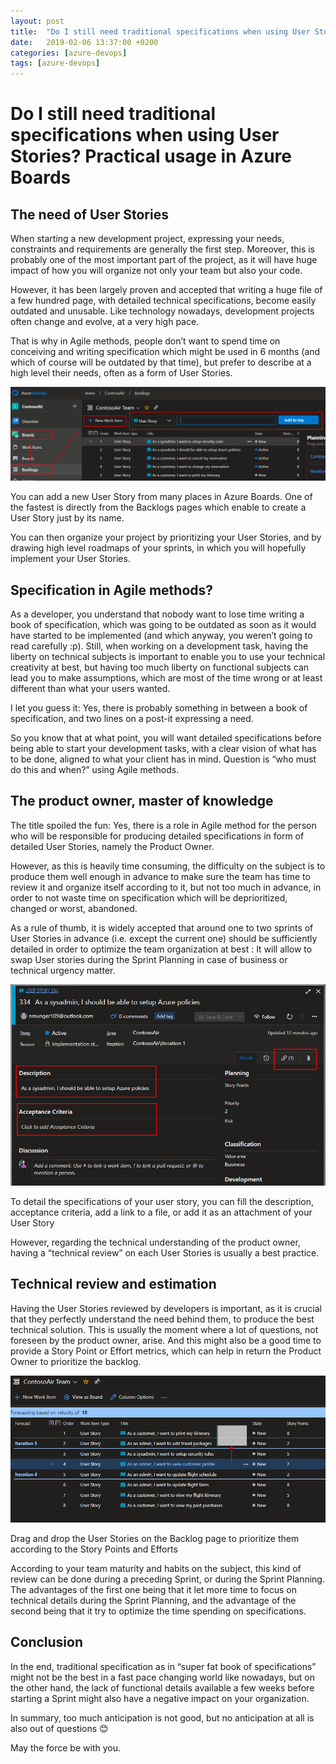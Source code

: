 ```yaml
---
layout: post
title:  "Do I still need traditional specifications when using User Stories? Practical usage in Azure Boards"
date:   2019-02-06 13:37:00 +0200
categories: [azure-devops]
tags: [azure-devops]
---
```

# Do I still need traditional specifications when using User Stories? Practical usage in Azure Boards  
## The need of User Stories  
When starting a new development project, expressing your needs, constraints and requirements are generally the first step. Moreover, this is probably one of the most important part of the project, as it will have huge impact of how you will organize not only your team but also your code.  

However, it has been largely proven and accepted that writing a huge file of a few hundred page, with detailed technical specifications, become easily outdated and unusable. Like technology nowadays, development projects often change and evolve, at a very high pace.  

That is why in Agile methods, people don’t want to spend time on conceiving and writing specification which might be used in 6 months (and which of course will be outdated by that time), but prefer to describe at a high level their needs, often as a form of User Stories.  

![01-create-user-stories-with-azure-boards](https://raw.githubusercontent.com/vfabing/vfabing.github.io/master/_posts/2019-02-06-do-i-still-need-traditional-specifications-when-using-user-stories-practical-usage-in-azure-boards/01-create-user-stories-with-azure-boards.png)

You can add a new User Story from many places in Azure Boards. One of the fastest is directly from the Backlogs pages which enable to create a User Story just by its name.  

You can then organize your project by prioritizing your User Stories, and by drawing high level roadmaps of your sprints, in which you will hopefully implement your User Stories.  

## Specification in Agile methods?  
As a developer, you understand that nobody want to lose time writing a book of specification, which was going to be outdated as soon as it would have started to be implemented (and which anyway, you weren’t going to read carefully :p). Still, when working on a development task, having the liberty on technical subjects is important to enable you to use your technical creativity at best, but having too much liberty on functional subjects can lead you to make assumptions, which are most of the time wrong or at least different than what your users wanted.  

I let you guess it: Yes, there is probably something in between a book of specification, and two lines on a post-it expressing a need.  

So you know that at what point, you will want detailed specifications before being able to start your development tasks, with a clear vision of what has to be done, aligned to what your client has in mind. Question is “who must do this and when?” using Agile methods.  

## The product owner, master of knowledge  
The title spoiled the fun: Yes, there is a role in Agile method for the person who will be responsible for producing detailed specifications in form of detailed User Stories, namely the Product Owner.  

However, as this is heavily time consuming, the difficulty on the subject is to produce them well enough in advance to make sure the team has time to review it and organize itself according to it, but not too much in advance, in order to not waste time on specification which will be deprioritized, changed or worst, abandoned.  

As a rule of thumb, it is widely accepted that around one to two sprints of User Stories in advance (i.e. except the current one) should be sufficiently detailed in order to optimize the team organization at best : It will allow to swap User stories during the Sprint Planning in case of business or technical urgency matter.  

![02-detail-your-specifications-in-description-acceptance-criteria-links-or-attachments-of-user-stories](https://raw.githubusercontent.com/vfabing/vfabing.github.io/master/_posts/2019-02-06-do-i-still-need-traditional-specifications-when-using-user-stories-practical-usage-in-azure-boards/02-detail-your-specifications-in-description-acceptance-criteria-links-or-attachments-of-user-stories.png)

To detail the specifications of your user story, you can fill the description, acceptance criteria, add a link to a file, or add it as an attachment of your User Story   

However, regarding the technical understanding of the product owner, having a “technical review” on each User Stories is usually a best practice.  

## Technical review and estimation  
Having the User Stories reviewed by developers is important, as it is crucial that they perfectly understand the need behind them, to produce the best technical solution. This is usually the moment where a lot of questions, not foreseen by the product owner, arise. And this might also be a good time to provide a Story Point or Effort metrics, which can help in return the Product Owner to prioritize the backlog.  

![03-drag-and-drop-your-user-stories-on-the-backlog-to-prioritize-them-according-to-story-points-and-effort.png](https://raw.githubusercontent.com/vfabing/vfabing.github.io/master/_posts/2019-02-06-do-i-still-need-traditional-specifications-when-using-user-stories-practical-usage-in-azure-boards/03-drag-and-drop-your-user-stories-on-the-backlog-to-prioritize-them-according-to-story-points-and-effort.png)

Drag and drop the User Stories on the Backlog page to prioritize them according to the Story Points and Efforts  

According to your team maturity and habits on the subject, this kind of review can be done during a preceding Sprint, or during the Sprint Planning. The advantages of the first one being that it let more time to focus on technical details during the Sprint Planning, and the advantage of the second being that it try to optimize the time spending on specifications.  

## Conclusion  
In the end, traditional specification as in “super fat book of specifications” might not be the best in a fast pace changing world like nowadays, but on the other hand, the lack of functional details available a few weeks before starting a Sprint might also have a negative impact on your organization.   

In summary, too much anticipation is not good, but no anticipation at all is also out of questions 😊  

May the force be with you.  
